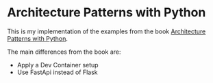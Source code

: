 # Architecture Patterns with Python

This is my implementation of the examples from the book [Architecture Patterns with Python](https://www.cosmicpython.com/book/preface.html).

The main differences from the book are:

- Apply a Dev Container setup
- Use FastApi instead of Flask
